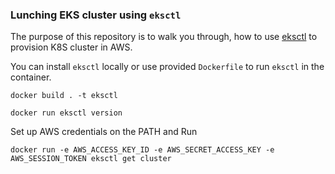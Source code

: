 ### Lunching EKS cluster using `eksctl`
The purpose of this repository is to walk you through, how to use [eksctl](https://eksctl.io/) to provision K8S cluster in AWS.

You can install `eksctl` locally or use provided `Dockerfile` to run `eksctl` in the container.

```
docker build . -t eksctl
```
```
docker run eksctl version
```

Set up AWS credentials on the PATH and Run

```
docker run -e AWS_ACCESS_KEY_ID -e AWS_SECRET_ACCESS_KEY -e AWS_SESSION_TOKEN eksctl get cluster
```